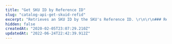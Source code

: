 ```yaml
---
title: "Get SKU ID by Reference ID"
slug: "catalog-api-get-skuid-refid"
excerpt: "Retrieves an SKU ID by the SKU's Reference ID. \r\n\r\n### Response body example\r\n\r\n```json\r\n\"310118450\"\r\n```"
hidden: false
createdAt: "2020-02-05T23:07:29.210Z"
updatedAt: "2022-06-24T22:42:39.912Z"
---
```


